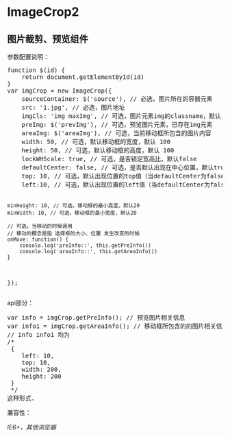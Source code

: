 ImageCrop2
==========

<h2>图片裁剪、预览组件</h2>
<p>参数配置说明：</p>
<pre>
function $(id) {
    return document.getElementById(id)
}
var imgCrop = new ImageCrop({
    sourceContainer: $('source'), // 必选，图片所在的容器元素
    src: '1.jpg', // 必选，图片地址
    imgCls: 'img maxImg', // 可选，图片元素img的classname，默认 img
    preImg: $('prevImg'), // 可选，预览图片元素，已存在img元素
    areaImg: $('areaImg'), // 可选，当前移动框所包含的图片内容
    width: 50, // 可选，默认移动框的宽度，默认 100
    height: 50, // 可选，默认移动框的高度，默认 100
    lockWHScale: true, // 可选，是否锁定宽高比，默认false
    defaultCenter: false, // 可选，是否默认出现在中心位置，默认true
    top: 10, // 可选，默认出现位置的top值（当defaultCenter为false时有效），默认0
    left:10, // 可选，默认出现位置的left值（当defaultCenter为false时有效），默认0
	
    minHeight: 10, // 可选，移动框的最小高度，默认20
    minWidth: 10, // 可选，移动框的最小宽度，默认20
	
	// 可选，当移动的时候调用
	// 移动的概念是指 选择框的大小、位置 发生改变的时候
    onMove: function() {
		console.log('preInfo::', this.getPreInfo())
        console.log('areaInfo::', this.getAreaInfo())
	}
});
</pre>
<p>api部分：</p>
<pre>
var info = imgCrop.getPreInfo(); // 预览图片相关信息
var info1 = imgCrop.getAreaInfo(); // 移动框所包含的的图片相关信息
// info info1 均为
/*
 {
    left: 10,
    top: 10,
    width: 200,
    height: 200
 }
 */
这种形式.
</pre>
<p>兼容性：</p>
<i>IE6+，其他浏览器</i>